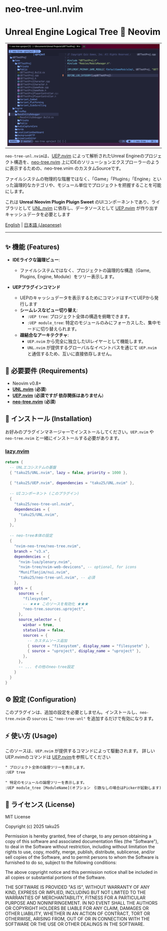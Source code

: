 
# neo-tree-unl.nvim

# Unreal Engine Logical Tree 💓 Neovim

<table>
  <tr>
   <td><div align=center><img width="100%" alt="neo-tree-unl" src="https://raw.githubusercontent.com/taku25/neo-tree-unl.nvim/images/assets/main-image.png" /></div></td>
  </tr>
</table>

`neo-tree-unl.nvim`は、[UEP.nvim](https://github.com/taku25/UEP.nvim) によって解析されたUnreal Engineのプロジェクト構造を、[neo-tree.nvim](https://github.com/nvim-neo-tree/neo-tree.nvim) 上にIDEのソリューションエクスプローラーのように表示するための、neo-tree.vnim のカスタムSourceです。

ファイルシステムの物理的な階層ではなく、「Game」「Plugins」「Engine」といった論理的なカテゴリや、モジュール単位でプロジェクトを把握することを可能にします。

これは **Unreal Neovim Plugin Pluign Sweet** のUIコンポーネントであり、ライブラリとして [UNL.nvim](https://github.com/taku25/UNL.nvim) に依存し、データソースとして [UEP.nvim](https://github.com/taku25/UEP.nvim) が作り出すキャッシュデータを必要とします

[English](README.md) | [日本語 (Japanese)](README_ja.md)

-----

## ✨ 機能 (Features)

  * **IDEライクな論理ビュー**:
      * ファイルシステムではなく、プロジェクトの論理的な構造（Game, Plugins, Engine, Module）をツリー表示します。

  * **UEPプラグインコマンド**
      * UEPのキャッシュデータを表示するためにコマンドはすべてUEPから発行します
    * **シームレスなビュー切り替え**:
      * `:UEP tree`: プロジェクト全体の構造を俯瞰できます。
      * `:UEP module_tree`: 特定のモジュールのみにフォーカスした、集中モードに切り替えられます。
    * **疎結合なアーキテクチャ**:
      * `UEP.nvim` から完全に独立したUIレイヤーとして機能します。
      * `UNL.nvim` が提供するグローバルなイベントバスを通じて `UEP.nvim` と通信するため、互いに直接依存しません。

## 🔧 必要要件 (Requirements)

  * Neovim v0.8+
  * [**UNL.nvim**](https://github.com/taku25/UNL.nvim) (**必須**)
  * [**UEP.nvim**](https://github.com/taku25/UEP.nvim) (**必須ですが 依存関係はありません**)
  * [**neo-tree.nvim**](https://github.com/nvim-neo-tree/neo-tree.nvim) (**必須**)

## 🚀 インストール (Installation)

お好みのプラグインマネージャーでインストールしてください。`UEP.nvim` や `neo-tree.nvim` と一緒にインストールする必要があります。

### [lazy.nvim](https://github.com/folke/lazy.nvim)

```lua
return {
  -- UNLエコシステムの基盤
  { "taku25/UNL.nvim", lazy = false, priority = 1000 },

  { "taku25/UEP.nvim", dependencies = "taku25/UNL.nvim" },

  -- UIコンポーネント (このプラグイン)
  { 
    "taku25/neo-tree-unl.nvim",
    dependencies = {
      "taku25/UNL.nvim",
    }
  },

  -- neo-tree本体の設定
  {
    "nvim-neo-tree/neo-tree.nvim",
    branch = "v3.x",
    dependencies = {
      "nvim-lua/plenary.nvim",
      "nvim-tree/nvim-web-devicons", -- optional, for icons
      "MunifTanjim/nui.nvim",
      "taku25/neo-tree-unl.nvim", -- 必須
    },
    opts = {
      sources = {
        "filesystem",
        -- ★★★ このソースを有効化 ★★★
        "neo-tree.sources.uproject",
      },
      source_selector = {
        winbar = true,
        statusline = false,
        sources = {
          -- カスタムソース追加
          { source = "filesystem", display_name = "filesysetm" },
          { source = "uproject", display_name = "uproject" },
        },
      },
      -- ... その他のneo-tree設定
    }
  }
}
```

## ⚙️ 設定 (Configuration)

このプラグインは、追加の設定を必要としません。インストールし、`neo-tree.nvim` の `sources` に `"neo-tree-unl"` を追加するだけで有効になります。

## ⚡ 使い方 (Usage)

このソースは、`UEP.nvim` が提供するコマンドによって駆動されます。
詳しいUEP.nvimのコマンドは [UEP.nvim](https://github.com/taku25/UEP.nvim)を参照してください

```viml
" プロジェクト全体の論理ツリーを表示します。
:UEP tree

" 特定のモジュールの論理ツリーを表示します。
:UEP module_tree [ModuleName](オプション　引数なしの場合はPickerが起動します)
```

## 📜 ライセンス (License)

MIT License

Copyright (c) 2025 taku25

Permission is hereby granted, free of charge, to any person obtaining a copy
of this software and associated documentation files (the "Software"), to deal
in the Software without restriction, including without limitation the rights
to use, copy, modify, merge, publish, distribute, sublicense, and/or sell
copies of the Software, and to permit persons to whom the Software is
furnished to do so, subject to the following conditions:

The above copyright notice and this permission notice shall be included in all
copies or substantial portions of the Software.

THE SOFTWARE IS PROVIDED "AS IS", WITHOUT WARRANTY OF ANY KIND, EXPRESS OR
IMPLIED, INCLUDING BUT NOT LIMITED TO THE WARRANTIES OF MERCHANTABILITY,
FITNESS FOR A PARTICULAR PURPOSE AND NONINFRINGEMENT. IN NO EVENT SHALL THE
AUTHORS OR COPYRIGHT HOLDERS BE LIABLE FOR ANY CLAIM, DAMAGES OR OTHER
LIABILITY, WHETHER IN AN ACTION OF CONTRACT, TORT OR OTHERWISE, ARISING FROM,
OUT OF OR IN CONNECTION WITH THE SOFTWARE OR THE USE OR OTHER DEALINGS IN THE
SOFTWARE.
